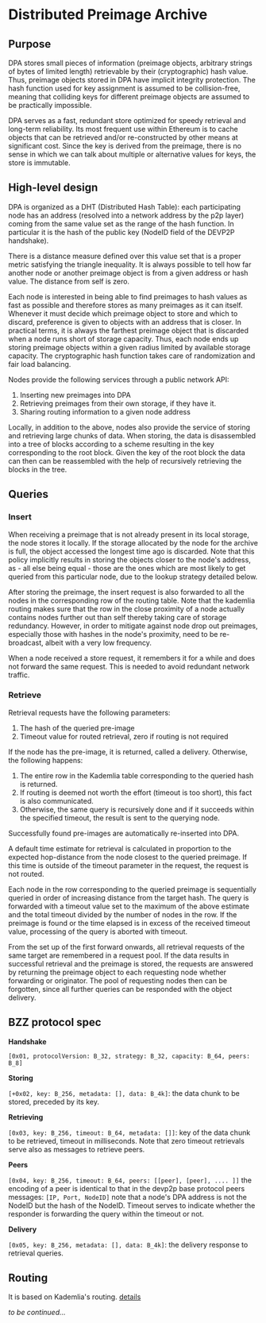# Distributed Preimage Archive

## Purpose

DPA stores small pieces of information (preimage objects, arbitrary strings of bytes of limited length) retrievable by their (cryptographic) hash value. Thus, preimage objects stored in DPA have implicit integrity protection. The hash function used for key assignment is assumed to be collision-free, meaning that colliding keys for different preimage objects are assumed to be practically impossible.

DPA serves as a fast, redundant store optimized for speedy retrieval and long-term reliability. Its most frequent use within Ethereum is to cache objects that can be retrieved and/or re-constructed by other means at significant cost. Since the key is derived from the preimage, there is no sense in which we can talk about multiple or alternative values for keys, the store is immutable.

## High-level design

DPA is organized as a DHT (Distributed Hash Table): each participating node has an address (resolved into a network address by the p2p layer) coming from the same value set as the range of the hash function. In particular it is the hash of the public key (NodeID field of the DEVP2P handshake).

There is a distance measure defined over this value set that is a proper metric satisfying the triangle inequality. It is always possible to tell how far another node or another preimage object is from a given address or hash value. The distance from self is zero.

Each node is interested in being able to find preimages to hash values as fast as possible and therefore stores as many preimages as it can itself. Whenever it must decide which preimage object to store and which to discard, preference is given to objects with an address that is closer. In practical terms, it is always the farthest preimage object that is discarded when a node runs short of storage capacity. Thus, each node ends up storing preimage objects within a given radius limited by available storage capacity. The cryptographic hash function takes care of randomization and fair load balancing.

Nodes provide the following services through a public network API:

1.  Inserting new preimages into DPA
2.  Retrieving preimages from their own storage, if they have it.
3.  Sharing routing information to a given node address

Locally, in addition to the above, nodes also provide the service of storing and retrieving large chunks of data. When storing, the data is disassembled into a tree of blocks according to a scheme resulting in the key corresponding to the root block. Given the key of the root block the data can then can be reassembled with the help of recursively retrieving the blocks in the tree. 

## Queries

### Insert

When receiving a preimage that is not already present in its local storage, the node stores it locally. If the storage allocated by the node for the archive is full, the object accessed the longest time ago is discarded. Note that this policy implicitly results in storing the objects closer to the node's address, as - all else being equal - those are the ones which are most likely to get queried from this particular node, due to the lookup strategy detailed below.

After storing the preimage, the insert request is also forwarded to all the nodes in the corresponding row of the routing table. Note that the kademlia routing makes sure that the row in the close proximity of a node actually contains nodes further out than self thereby taking care of storage redundancy.
However, in order to mitigate against node drop out preimages, especially those with hashes in the node's proximity, need to be re-broadcast, albeit with a very low frequency.

When a node received a store request, it remembers it for a while and does not forward the same request. This is needed to avoid redundant network traffic. 

### Retrieve

Retrieval requests have the following parameters:

1.  The hash of the queried pre-image
2.  Timeout value for routed retrieval, zero if routing is not required

If the node has the pre-image, it is returned, called a delivery. Otherwise, the following happens:

1.  The entire row in the Kademlia table corresponding to the queried hash is returned.
2.  If routing is deemed not worth the effort (timeout is too short), this fact is also communicated.
3.  Otherwise, the same query is recursively done and if it succeeds within the specified timeout, the result is sent to the querying node.

Successfully found pre-images are automatically re-inserted into DPA.

A default time estimate for retrieval is calculated in proportion to the expected hop-distance from the node closest to the queried preimage. If this time is outside of the timeout parameter in the request, the request is not routed.

Each node in the row corresponding to the queried preimage is sequentially queried in order of increasing distance from the target hash. The query is forwarded with a timeout value set to the maximum of the above estimate and the total timeout divided by the number of nodes in the row. If the preimage is found or the time elapsed is in excess of the received timeout value, processing of the query is aborted with timeout. 

From the set up of the first forward onwards, all retrieval requests of the same target are remembered in a request pool. If the data results in successful retrieval and the preimage is stored, the requests are answered by returning the preimage object to each requesting node whether forwarding or originator. The pool of requesting nodes then can be forgotten, since all further queries can be responded with the object delivery.

## BZZ protocol spec

**Handshake**

`[0x01, protocolVersion: B_32, strategy: B_32, capacity: B_64, peers: B_8]`

**Storing**

`[+0x02, key: B_256, metadata: [], data: B_4k]`: the data chunk to be stored, preceded by its key. 

**Retrieving**

`[0x03, key: B_256, timeout: B_64, metadata: []]`: key of the data chunk to be retrieved, timeout in milliseconds. Note that zero timeout retrievals serve also as messages to retrieve peers.

**Peers**

`[0x04, key: B_256, timeout: B_64, peers: [[peer], [peer], .... ]]` the encoding of a peer is identical to that in the devp2p base protocol peers messages: `[IP, Port, NodeID]` note that a node's DPA address is not the NodeID but the hash of the NodeID. Timeout serves to indicate whether the responder is forwarding the query within the timeout or not.

**Delivery**

`[0x05, key: B_256, metadata: [], data: B_4k]`: the delivery response to retrieval queries. 

## Routing

It is based on Kademlia's routing. [details](Cademlia-Peer-Selection)

_to be continued..._
